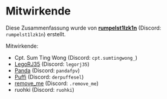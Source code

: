 # Mitwirkende

Diese Zusammenfassung wurde von [**rumpelst1lzk1n**](https://www.youtube.com/@rumpelst1lzk1n) (Discord: `rumpelst1lzk1n`) erstellt.

Mitwirkende:

- Cpt. Sum Ting Wong (Discord: `cpt.sumtingwong_`)
- [LegoRJ35](https://www.youtube.com/@legorj35) (Discord: `legorj35`)
- [Panda](https://www.youtube.com/@pandafpvde) (Discord: `pandafpv`)
- [Puffi](https://www.youtube.com/@DerPuffEsel) (Discord: `derpuffesel`)
- [remove_me](https://www.youtube.com/@mrpink4231) (Discord: `.remove_me`)
- ruohki (Discord: `ruohki`)
